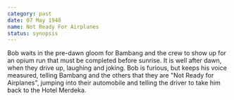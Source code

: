 ```yaml
---
category: past
date: 07 May 1948
name: Not Ready For Airplanes
status: synopsis
---
```

Bob waits in the pre-dawn gloom for Bambang and the
crew to show up for an opium run that must be completed before sunrise. It is well after dawn, when they drive up, laughing and
joking. Bob is furious, but keeps his voice measured, telling Bambang
and the others that they are "Not Ready for Airplanes", jumping
into their automobile and telling the driver to take him back to the Hotel Merdeka.
